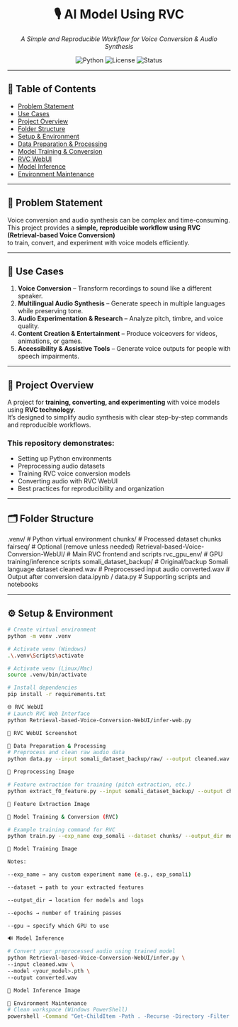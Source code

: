  <div align="center">

# 🎙️ AI Model Using RVC  
*A Simple and Reproducible Workflow for Voice Conversion & Audio Synthesis*

![Python](https://img.shields.io/badge/Python-3.10-blue?style=for-the-badge)
![License](https://img.shields.io/badge/License-MIT-green?style=for-the-badge)
![Status](https://img.shields.io/badge/Status-Active-success?style=for-the-badge)

</div>

---

## 📑 Table of Contents
- [Problem Statement](#problem-statement)
- [Use Cases](#use-cases)
- [Project Overview](#project-overview)
- [Folder Structure](#folder-structure)
- [Setup & Environment](#setup--environment)
- [Data Preparation & Processing](#data-preparation--processing)
- [Model Training & Conversion](#model-training--conversion)
- [RVC WebUI](#rvc-webui)
- [Model Inference](#model-inference)
- [Environment Maintenance](#environment-maintenance)

---

## 🧩 Problem Statement

Voice conversion and audio synthesis can be complex and time-consuming.  
This project provides a **simple, reproducible workflow using RVC (Retrieval-based Voice Conversion)**  
to train, convert, and experiment with voice models efficiently.

---

## 🎯 Use Cases

1. **Voice Conversion** – Transform recordings to sound like a different speaker.  
2. **Multilingual Audio Synthesis** – Generate speech in multiple languages while preserving tone.  
3. **Audio Experimentation & Research** – Analyze pitch, timbre, and voice quality.  
4. **Content Creation & Entertainment** – Produce voiceovers for videos, animations, or games.  
5. **Accessibility & Assistive Tools** – Generate voice outputs for people with speech impairments.  

---

## 🧠 Project Overview

A project for **training, converting, and experimenting** with voice models using **RVC technology**.  
It’s designed to simplify audio synthesis with clear step-by-step commands and reproducible workflows.

### This repository demonstrates:
- Setting up Python environments  
- Preprocessing audio datasets  
- Training RVC voice conversion models  
- Converting audio with RVC WebUI  
- Best practices for reproducibility and organization  

---

## 🗂️ Folder Structure

.venv/ # Python virtual environment
chunks/ # Processed dataset chunks
fairseq/ # Optional (remove unless needed)
Retrieval-based-Voice-Conversion-WebUI/ # Main RVC frontend and scripts
rvc_gpu_env/ # GPU training/inference scripts
somali_dataset_backup/ # Original/backup Somali language dataset
cleaned.wav # Preprocessed input audio
converted.wav # Output after conversion
data.ipynb / data.py # Supporting scripts and notebooks


---

## ⚙️ Setup & Environment

```bash
# Create virtual environment
python -m venv .venv

# Activate venv (Windows)
.\.venv\Scripts\activate

# Activate venv (Linux/Mac)
source .venv/bin/activate

# Install dependencies
pip install -r requirements.txt

🌐 RVC WebUI
# Launch RVC Web Interface
python Retrieval-based-Voice-Conversion-WebUI/infer-web.py

🎨 RVC WebUI Screenshot

🧹 Data Preparation & Processing
# Preprocess and clean raw audio data
python data.py --input somali_dataset_backup/raw/ --output cleaned.wav

📸 Preprocessing Image

# Feature extraction for training (pitch extraction, etc.)
python extract_f0_feature.py --input somali_dataset_backup/ --output chunks/

📸 Feature Extraction Image

🧩 Model Training & Conversion (RVC)

# Example training command for RVC
python train.py --exp_name exp_somali --dataset chunks/ --output_dir models/ --epochs 100 --gpu 0

📸 Model Training Image

Notes:

--exp_name → any custom experiment name (e.g., exp_somali)

--dataset → path to your extracted features

--output_dir → location for models and logs

--epochs → number of training passes

--gpu → specify which GPU to use

🔊 Model Inference

# Convert your preprocessed audio using trained model
python Retrieval-based-Voice-Conversion-WebUI/infer.py \
--input cleaned.wav \
--model <your_model>.pth \
--output converted.wav

📸 Model Inference Image

🧽 Environment Maintenance
# Clean workspace (Windows PowerShell)
powershell -Command "Get-ChildItem -Path . -Recurse -Directory -Filter __pycache__ | Remove-Item -Recurse -Force"

